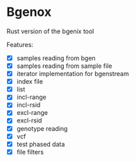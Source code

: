 # Bgenox

Rust version of the bgenix tool

Features:
- [x] samples reading from bgen
- [x] samples reading from sample file
- [x] iterator implementation for bgenstream
- [x] index file
- [x] list
- [x] incl-range
- [x] incl-rsid
- [x] excl-range
- [x] excl-rsid
- [x] genotype reading
- [x] vcf
- [x] test phased data
- [x] file filters

